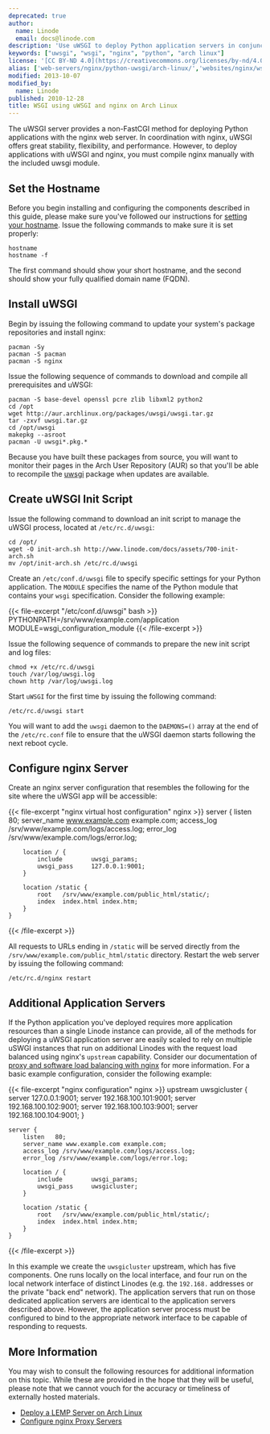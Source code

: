 ```yaml
---
deprecated: true
author:
  name: Linode
  email: docs@linode.com
description: 'Use uWSGI to deploy Python application servers in conjunction with nginx.'
keywords: ["uwsgi", "wsgi", "nginx", "python", "arch linux"]
license: '[CC BY-ND 4.0](https://creativecommons.org/licenses/by-nd/4.0)'
alias: ['web-servers/nginx/python-uwsgi/arch-linux/','websites/nginx/wsgi-using-uwsgi-and-nginx-on-arch-linux/']
modified: 2013-10-07
modified_by:
  name: Linode
published: 2010-12-28
title: WSGI using uWSGI and nginx on Arch Linux
---
```




The uWSGI server provides a non-FastCGI method for deploying Python applications with the nginx web server. In coordination with nginx, uWSGI offers great stability, flexibility, and performance. However, to deploy applications with uWSGI and nginx, you must compile nginx manually with the included uwsgi module.

Set the Hostname
----------------

Before you begin installing and configuring the components described in this guide, please make sure you've followed our instructions for [setting your hostname](/docs/getting-started#sph_set-the-hostname). Issue the following commands to make sure it is set properly:

    hostname
    hostname -f

The first command should show your short hostname, and the second should show your fully qualified domain name (FQDN).

Install uWSGI
-------------

Begin by issuing the following command to update your system's package repositories and install nginx:

    pacman -Sy
    pacman -S pacman
    pacman -S nginx

Issue the following sequence of commands to download and compile all prerequisites and uWSGI:

    pacman -S base-devel openssl pcre zlib libxml2 python2
    cd /opt
    wget http://aur.archlinux.org/packages/uwsgi/uwsgi.tar.gz
    tar -zxvf uwsgi.tar.gz
    cd /opt/uwsgi
    makepkg --asroot
    pacman -U uwsgi*.pkg.*

Because you have built these packages from source, you will want to monitor their pages in the Arch User Repository (AUR) so that you'll be able to recompile the [uwsgi](http://aur.archlinux.org/packages.php?ID=41075) package when updates are available.

Create uWSGI Init Script
------------------------

Issue the following command to download an init script to manage the uWSGI process, located at `/etc/rc.d/uwsgi`:

    cd /opt/
    wget -O init-arch.sh http://www.linode.com/docs/assets/700-init-arch.sh
    mv /opt/init-arch.sh /etc/rc.d/uwsgi

Create an `/etc/conf.d/uwsgi` file to specify specific settings for your Python application. The `MODULE` specifies the name of the Python module that contains your `wsgi` specification. Consider the following example:

{{< file-excerpt "/etc/conf.d/uwsgi" bash >}}
    PYTHONPATH=/srv/www/example.com/application
    MODULE=wsgi_configuration_module
{{< /file-excerpt >}}


Issue the following sequence of commands to prepare the new init script and log files:

    chmod +x /etc/rc.d/uwsgi
    touch /var/log/uwsgi.log
    chown http /var/log/uwsgi.log

Start `uWSGI` for the first time by issuing the following command:

    /etc/rc.d/uwsgi start

You will want to add the `uwsgi` daemon to the `DAEMONS=()` array at the end of the `/etc/rc.conf` file to ensure that the uWSGI daemon starts following the next reboot cycle.

Configure nginx Server
----------------------

Create an nginx server configuration that resembles the following for the site where the uWSGI app will be accessible:

{{< file-excerpt "nginx virtual host configuration" nginx >}}
    server {
        listen   80;
        server_name www.example.com example.com;
        access_log /srv/www/example.com/logs/access.log;
        error_log /srv/www/example.com/logs/error.log;

        location / {
            include        uwsgi_params;
            uwsgi_pass     127.0.0.1:9001;
        }

        location /static {
            root   /srv/www/example.com/public_html/static/;
            index  index.html index.htm;
        }
    }
{{< /file-excerpt >}}


All requests to URLs ending in `/static` will be served directly from the `/srv/www/example.com/public_html/static` directory. Restart the web server by issuing the following command:

    /etc/rc.d/nginx restart

Additional Application Servers
------------------------------

If the Python application you've deployed requires more application resources than a single Linode instance can provide, all of the methods for deploying a uWSGI application server are easily scaled to rely on multiple uSWGI instances that run on additional Linodes with the request load balanced using nginx's `upstream` capability. Consider our documentation of [proxy and software load balancing with nginx](/docs/uptime/loadbalancing/how-to-use-nginx-as-a-front-end-proxy-server-and-software-load-balancer) for more information. For a basic example configuration, consider the following example:

{{< file-excerpt "nginx configuration" nginx >}}
    upstream uwsgicluster {
         server 127.0.0.1:9001;
         server 192.168.100.101:9001;
         server 192.168.100.102:9001;
         server 192.168.100.103:9001;
         server 192.168.100.104:9001;
    }

    server {
        listen   80;
        server_name www.example.com example.com;
        access_log /srv/www/example.com/logs/access.log;
        error_log /srv/www/example.com/logs/error.log;

        location / {
            include        uwsgi_params;
            uwsgi_pass     uwsgicluster;
        }

        location /static {
            root   /srv/www/example.com/public_html/static/;
            index  index.html index.htm;
        }
    }
{{< /file-excerpt >}}


In this example we create the `uwsgicluster` upstream, which has five components. One runs locally on the local interface, and four run on the local network interface of distinct Linodes (e.g. the `192.168.` addresses or the private "back end" network). The application servers that run on those dedicated application servers are identical to the application servers described above. However, the application server process must be configured to bind to the appropriate network interface to be capable of responding to requests.

More Information
----------------

You may wish to consult the following resources for additional information on this topic. While these are provided in the hope that they will be useful, please note that we cannot vouch for the accuracy or timeliness of externally hosted materials.

- [Deploy a LEMP Server on Arch Linux](/docs/lemp-guides/arch-linux/)
- [Configure nginx Proxy Servers](/docs/uptime/loadbalancing/how-to-use-nginx-as-a-front-end-proxy-server-and-software-load-balancer)
